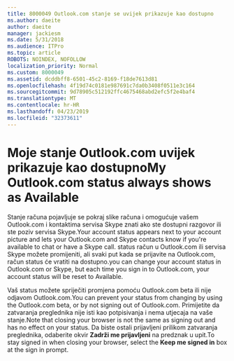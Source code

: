 ```yaml
---
title: 8000049 Outlook.com stanje se uvijek prikazuje kao dostupno
ms.author: daeite
author: daeite
manager: jackiesm
ms.date: 5/31/2018
ms.audience: ITPro
ms.topic: article
ROBOTS: NOINDEX, NOFOLLOW
localization_priority: Normal
ms.custom: 8000049
ms.assetid: dcddbff8-6501-45c2-8169-f18de7613d81
ms.openlocfilehash: 4f19d74c0181e987691c7da0b3408f0511e3c164
ms.sourcegitcommit: 9d78905c512192ffc4675468abd2efc5f2e4baf4
ms.translationtype: MT
ms.contentlocale: hr-HR
ms.lasthandoff: 04/23/2019
ms.locfileid: "32373611"
---
```

# <a name="my-outlookcom-status-always-shows-as-available"></a><span data-ttu-id="5e9f1-102">Moje stanje Outlook.com uvijek prikazuje kao dostupno</span><span class="sxs-lookup"><span data-stu-id="5e9f1-102">My Outlook.com status always shows as Available</span></span>

<span data-ttu-id="5e9f1-103">Stanje računa pojavljuje se pokraj slike računa i omogućuje vašem Outlook.com i kontaktima servisa Skype znati ako ste dostupni razgovor ili ste poziv servisa Skype.</span><span class="sxs-lookup"><span data-stu-id="5e9f1-103">Your account status appears next to your account picture and lets your Outlook.com and Skype contacts know if you're available to chat or have a Skype call.</span></span> <span data-ttu-id="5e9f1-104">status račun u Outlook.com ili servisa Skype možete promijeniti, ali svaki put kada se prijavite na Outlook.com, račun status će vratiti na dostupno.</span><span class="sxs-lookup"><span data-stu-id="5e9f1-104">you can change your account status in Outlook.com or Skype, but each time you sign in to Outlook.com, your account status will be reset to Available.</span></span>
  
<span data-ttu-id="5e9f1-105">Vaš status možete spriječiti promjena pomoću Outlook.com beta ili nije odjavom Outlook.com.</span><span class="sxs-lookup"><span data-stu-id="5e9f1-105">You can prevent your status from changing by using the Outlook.com beta, or by not signing out of Outlook.com.</span></span> <span data-ttu-id="5e9f1-106">Primijetite da zatvaranja preglednika nije isti kao potpisivanja i nema utjecaja na vaše stanje.</span><span class="sxs-lookup"><span data-stu-id="5e9f1-106">Note that closing your browser is not the same as signing out and has no effect on your status.</span></span> <span data-ttu-id="5e9f1-107">Da biste ostali prijavljeni prilikom zatvaranja preglednika, odaberite okvir **Zadrži me prijavljeni** na predznak u upit.</span><span class="sxs-lookup"><span data-stu-id="5e9f1-107">To stay signed in when closing your browser, select the **Keep me signed in** box at the sign in prompt.</span></span> 
  

